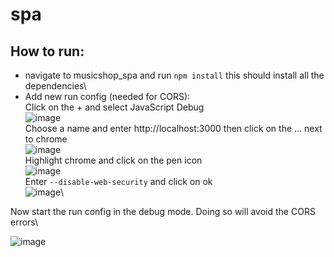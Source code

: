 # spa

## How to run:

- navigate to musicshop_spa and run `npm install` this should install all the dependencies\
- Add new run config (needed for CORS):\
Click on the + and select JavaScript Debug\
![image](https://user-images.githubusercontent.com/50778781/167906522-44188cec-c028-48da-80d0-3f6785cfe3ca.png)\
Choose a name and enter http://localhost:3000 then click on the ... next to chrome\
![image](https://user-images.githubusercontent.com/50778781/167907053-8ef9cfac-3d6f-46f4-b8fe-02fe081eca41.png)\
Highlight chrome and click on the pen icon\
![image](https://user-images.githubusercontent.com/50778781/167907136-b95b66f7-4f9d-484d-905c-cce75c5fa445.png)\
Enter `--disable-web-security` and click on ok\
![image](https://user-images.githubusercontent.com/50778781/167907226-e840cf03-b996-45d2-8d52-48f59fc2c082.png)\

Now start the run config in the debug mode. Doing so will avoid the CORS errors\


![image](https://user-images.githubusercontent.com/50778781/167905810-ae9d38ca-7244-4c60-9d2b-e4d5b51b3c1e.png)

